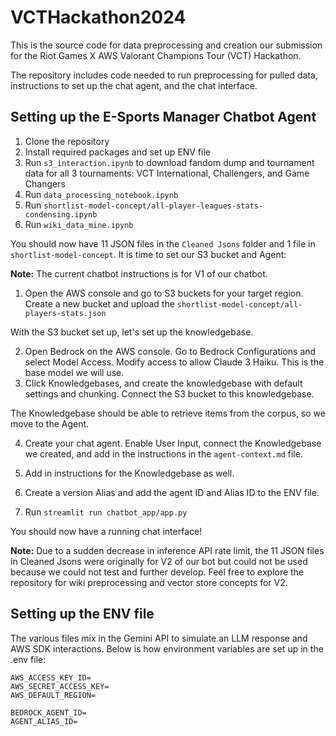 # VCTHackathon2024

This is the source code for data preprocessing and creation our submission for the Riot Games X AWS Valorant Champions Tour (VCT) Hackathon.

The repository includes code needed to run preprocessing for pulled data, instructions to set up the chat agent, and the chat interface.

## Setting up the E-Sports Manager Chatbot Agent
1. Clone the repository
2. Install required packages and set up ENV file
3. Run ```s3_interaction.ipynb``` to download fandom dump and tournament data for all 3 tournaments: VCT International, Challengers, and Game Changers
4. Run ```data_processing_notebook.ipynb```
5. Run ```shortlist-model-concept/all-player-leagues-stats-condensing.ipynb```
6. Run ```wiki_data_mine.ipynb```

You should now have 11 JSON files in the ```Cleaned Jsons``` folder and 1 file in ```shortlist-model-concept```. It is time to set our S3 bucket and Agent:

**Note:** The current chatbot instructions is for V1 of our chatbot.

1. Open the AWS console and go to S3 buckets for your target region. Create a new bucket and upload the ```shortlist-model-concept/all-players-stats.json```

With the S3 bucket set up, let's set up the knowledgebase.

2. Open Bedrock on the AWS console. Go to Bedrock Configurations and select Model Access. Modify access to allow Claude 3 Haiku. This is the base model we will use.
3. Click Knowledgebases, and create the knowledgebase with default settings and chunking. Connect the S3 bucket to this knowledgebase.

The Knowledgebase should be able to retrieve items from the corpus, so we move to the Agent. 

4. Create your chat agent. Enable User Input, connect the Knowledgebase we created, and add in the instructions in the ```agent-context.md``` file. 
5. Add in instructions for the Knowledgebase as well.
6. Create a version Alias and add the agent ID and Alias ID to the ENV file.

7. Run ```streamlit run chatbot_app/app.py```

You should now have a running chat interface!

**Note:** Due to a sudden decrease in inference API rate limit, the 11 JSON files in Cleaned Jsons were originally for V2 of our bot but could not be used because we could not test and further develop. Feel free to explore the repository for wiki preprocessing and vector store concepts for V2.

## Setting up the ENV file

The various files mix in the Gemini API to simulate an LLM response and AWS SDK interactions. Below is how environment variables are set up in the .env file:
```
AWS_ACCESS_KEY_ID=
AWS_SECRET_ACCESS_KEY=
AWS_DEFAULT_REGION=

BEDROCK_AGENT_ID=
AGENT_ALIAS_ID=
```